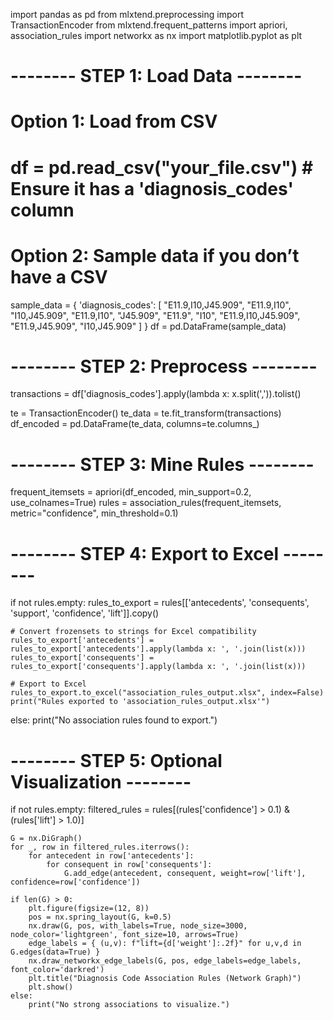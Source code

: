 import pandas as pd
from mlxtend.preprocessing import TransactionEncoder
from mlxtend.frequent_patterns import apriori, association_rules
import networkx as nx
import matplotlib.pyplot as plt

# -------- STEP 1: Load Data --------
# Option 1: Load from CSV
# df = pd.read_csv("your_file.csv")  # Ensure it has a 'diagnosis_codes' column

# Option 2: Sample data if you don’t have a CSV
sample_data = {
    'diagnosis_codes': [
        "E11.9,I10,J45.909",
        "E11.9,I10",
        "I10,J45.909",
        "E11.9,I10",
        "J45.909",
        "E11.9",
        "I10",
        "E11.9,I10,J45.909",
        "E11.9,J45.909",
        "I10,J45.909"
    ]
}
df = pd.DataFrame(sample_data)

# -------- STEP 2: Preprocess --------
transactions = df['diagnosis_codes'].apply(lambda x: x.split(',')).tolist()

te = TransactionEncoder()
te_data = te.fit_transform(transactions)
df_encoded = pd.DataFrame(te_data, columns=te.columns_)

# -------- STEP 3: Mine Rules --------
frequent_itemsets = apriori(df_encoded, min_support=0.2, use_colnames=True)
rules = association_rules(frequent_itemsets, metric="confidence", min_threshold=0.1)

# -------- STEP 4: Export to Excel --------
if not rules.empty:
    rules_to_export = rules[['antecedents', 'consequents', 'support', 'confidence', 'lift']].copy()
    
    # Convert frozensets to strings for Excel compatibility
    rules_to_export['antecedents'] = rules_to_export['antecedents'].apply(lambda x: ', '.join(list(x)))
    rules_to_export['consequents'] = rules_to_export['consequents'].apply(lambda x: ', '.join(list(x)))
    
    # Export to Excel
    rules_to_export.to_excel("association_rules_output.xlsx", index=False)
    print("Rules exported to 'association_rules_output.xlsx'")
else:
    print("No association rules found to export.")

# -------- STEP 5: Optional Visualization --------
if not rules.empty:
    filtered_rules = rules[(rules['confidence'] > 0.1) & (rules['lift'] > 1.0)]

    G = nx.DiGraph()
    for _, row in filtered_rules.iterrows():
        for antecedent in row['antecedents']:
            for consequent in row['consequents']:
                G.add_edge(antecedent, consequent, weight=row['lift'], confidence=row['confidence'])

    if len(G) > 0:
        plt.figure(figsize=(12, 8))
        pos = nx.spring_layout(G, k=0.5)
        nx.draw(G, pos, with_labels=True, node_size=3000, node_color='lightgreen', font_size=10, arrows=True)
        edge_labels = { (u,v): f"lift={d['weight']:.2f}" for u,v,d in G.edges(data=True) }
        nx.draw_networkx_edge_labels(G, pos, edge_labels=edge_labels, font_color='darkred')
        plt.title("Diagnosis Code Association Rules (Network Graph)")
        plt.show()
    else:
        print("No strong associations to visualize.")
